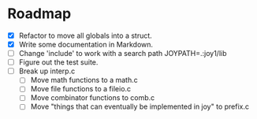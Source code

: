 
# Roadmap


* [x] Refactor to move all globals into a struct.
* [x] Write some documentation in Markdown.
* [ ] Change 'include' to work with a search path JOYPATH=.:joy1/lib
* [ ] Figure out the test suite.
* [ ] Break up interp.c
    * [ ] Move math functions to a math.c
    * [ ] Move file functions to a fileio.c
    * [ ] Move combinator functions to comb.c
    * [ ] Move "things that can eventually be implemented in joy" to prefix.c
